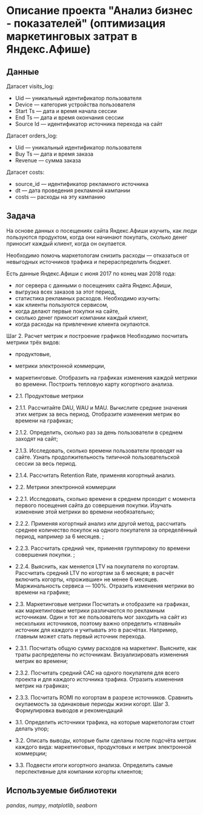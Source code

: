 # Описание проекта "Анализ бизнес - показателей" (оптимизация маркетинговых затрат в Яндекс.Афише)


## Данные

Датасет visits_log:

 - Uid — уникальный идентификатор пользователя
- Device — категория устройства пользователя
- Start Ts — дата и время начала сессии
- End Ts — дата и время окончания сессии
- Source Id — идентификатор источника перехода на сайт

Датасет orders_log:

- Uid — уникальный идентификатор пользователя
- Buy Ts — дата и время заказа
- Revenue — сумма заказа

Датасет costs:

- source_id — идентификатор рекламного источника
- dt — дата проведения рекламной кампании
- costs — расходы на эту кампанию

## Задача

На основе данных о посещениях сайта Яндекс.Афиши изучить, как люди пользуются продуктом, когда они начинают покупать, сколько денег приносит каждый клиент, когда он окупается.

Необходимо помочь маркетологам снизить расходы — отказаться от невыгодных источников трафика и перераспределить бюджет.

Есть данные Яндекс.Афиши с июня 2017 по конец мая 2018 года:
- лог сервера с данными о посещениях сайта Яндекс.Афиши,
- выгрузка всех заказов за этот период,
- статистика рекламных расходов.
Необходимо изучить:
- как клиенты пользуются сервисом,
- когда делают первые покупки на сайте,
- сколько денег приносит компании каждый клиент,
- когда расходы на привлечение клиента окупаются.

Шаг 2. Расчет метрик и построение графиков
Необходимо посчитать метрики трёх видов:
- продуктовые,
- метрики электронной коммерции,
- маркетинговые.
Отобразить на графиках изменения каждой метрики во времени. Построить тепловую карту когортного анализа.

- 2.1. Продуктовые метрики
- 2.1.1. Рассчитайте DAU, WAU и MAU. Вычислите средние значения этих метрик за весь период. Отобразите изменения метрик во времени на графиках;
- 2.1.2. Определить, сколько раз за день пользователи в среднем заходят на сайт;
- 2.1.3. Исследовать, сколько времени пользователи проводят на сайте. Узнать продолжительность типичной пользовательской сессии за весь период.
- 2.1.4. Рассчитать Retention Rate, применяя когортный анализ. 
- 2.2. Метрики электронной коммерции
- 2.2.1. Исследовать, сколько времени в среднем проходит с момента первого посещения сайта до совершения покупки. Изучать изменение этой метрики во времени необязательно;
- 2.2.2. Применяя когортный анализ или другой метод, рассчитать среднее количество покупок на одного покупателя за определённый период, например за 6 месяцев. ;
- 2.2.3. Рассчитать средний чек, применяя группировку по времени совершения покупки. ;
- 2.2.4. Выяснить, как меняется LTV на покупателя по когортам.  Рассчитать средний LTV по когортам за 6 месяцев; в расчёт включить когорты, «прожившие» не менее 6 месяцев. Маржинальность сервиса — 100%. Отразить изменения метрики во времени на графике;
- 2.3. Маркетинговые метрики
Посчитать и отобразите на графиках, как маркетинговые метрики различаются по рекламным источникам.
Один и тот же пользователь мог заходить на сайт из нескольких источников, поэтому важно определить «главный» источник для каждого и учитывать это в расчётах. Например, главным может стать первый источник перехода.
- 2.3.1. Посчитать общую сумму расходов на маркетинг. Выясните, как траты распределены по источникам. Визуализировать изменения метрик во времени;
- 2.3.2. Посчитать средний CAC на одного покупателя для всего проекта и для каждого источника трафика. Отразить изменения метрик на графиках;
- 2.3.3. Посчитать ROMI по когортам в разрезе источников. Сравнить окупаемость за одинаковые периоды жизни когорт. 
Шаг 3. Формулировка выводов и рекомендаций
- 3.1. Определить источники трафика, на которые маркетологам стоит делать упор;
- 3.2. Описать выводы, которые были сделаны после подсчёта метрик каждого вида: маркетинговых, продуктовых и метрик электронной коммерции;
- 3.3. Подвести итоги когортного анализа. Определить самые перспективные для компании когорты клиентов;


## Используемые библиотеки
*pandas*, *numpy*, *matplotlib*, *seaborn*
